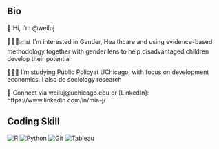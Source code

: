 ## Bio
<p>
<h> 👋 Hi, I’m @weiluj
<p> 👩🏻‍💻📈📊 I’m interested in Gender, Healthcare and using evidence-based methodology together with gender lens to help disadvantaged children develop their potential
<p> 👩🏻‍🎓 I’m studying Public Policyat UChicago, with focus on development economics. I also do sociology research
<p> 📮 Connect via weiluj@uchicago.edu or [LinkedIn]: https://www.linkedin.com/in/mia-j/

## Coding Skill
<p>
  <img alt = "R" src = "https://img.shields.io/badge/-R-276DC3?logo=r&logoColor=white&style=for-the-badge&logoWidth=30" />
  <img alt = "Python" src = "https://img.shields.io/badge/-Python-3776AB?logo=python&logoColor=white&style=for-the-badge" />
  <img alt = "Git" src = "https://img.shields.io/badge/-Git-F05032?logo=git&logoColor=white&style=for-the-badge" />
  <img alt = "Tableau" src = "https://img.shields.io/badge/Tableau-E97627?style=for-the-badge&logo=Tableau&logoColor=white" />

<!---
weiluj/weiluj is a ✨ special ✨ repository because its `README.md` (this file) appears on your GitHub profile.
You can click the Preview link to take a look at your changes.
--->
